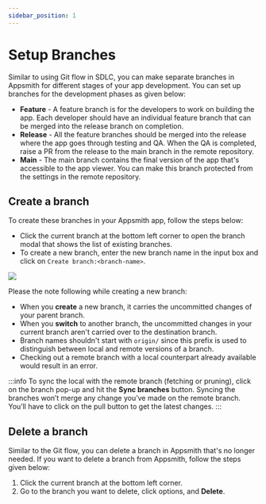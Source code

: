 ```yaml
---
sidebar_position: 1
---
```

# Setup Branches

Similar to using Git flow in SDLC, you can make separate branches in Appsmith for different stages of your app development. You can set up branches for the development phases as given below:

- **Feature** - A feature branch is for the developers to work on building the app. Each developer should have an individual feature branch that can be merged into the release branch on completion.
- **Release** - All the feature branches should be merged into the release where the app goes through testing and QA. When the QA is completed, raise a PR from the release to the main branch in the remote repository.
- **Main** - The main branch contains the final version of the app that's accessible to the app viewer. You can make this branch protected from the settings in the remote repository.

## Create a branch

To create these branches in your Appsmith app, follow the steps below:

* Click the current branch at the bottom left corner to open the branch modal that shows the list of existing branches.
* To create a new branch, enter the new branch name in the input box and click on `Create branch:<branch-name>`.

![](/img/create_branch.gif)

Please the note following while creating a new branch:

* When you **create** a new branch, it carries the uncommitted changes of your parent branch. 
* When you **switch** to another branch, the uncommitted changes in your current branch aren't carried over to the destination branch.
* Branch names shouldn't start with `origin/` since this prefix is used to distinguish between local and remote versions of a branch.
* Checking out a remote branch with a local counterpart already available would result in an error.

:::info
To sync the local with the remote branch (fetching or pruning), click on the branch pop-up and hit the **Sync branches** button. Syncing the branches won’t merge any change you’ve made on the remote branch. You’ll have to click on the pull button to get the latest changes.
:::

## Delete a branch

Similar to the Git flow, you can delete a branch in Appsmith that's no longer needed. If you want to delete a branch from Appsmith, follow the steps given below:

1. Click the current branch at the bottom left corner.
2. Go to the branch you want to delete, click options, and **Delete**.
